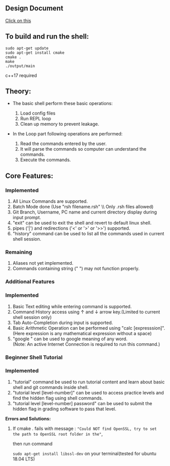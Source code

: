<h2>Design Document</h2>

[Click on this](../master/design_doc.md)
<h2>To build and run the shell:</h2>
  
```shell
sudo apt-get update
sudo apt-get install cmake
cmake .
make
./output/main
```

c++17 required

<h2>Theory:</h2>

- The basic shell perform these basic operations:

  1. Load config files
  2. Run REPL loop
  3. Clean up memory to prevent leakage.

- In the Loop part following operations are performed:
  1. Read the commands entered by the user.
  2. It will parse the commands so computer can understand the commands.
  3. Execute the commands.

<h2>Core Features:</h2>

<h3>Implemented</h3>
 <ol>
    <li>All Linux Commands are supported.</li>
    <li>Batch Mode done (Use "rsh filename.rsh" \\ Only .rsh files allowed)</li>
    <li>Git Branch, Username, PC name and current directory display during input prompt.</li>
    <li>"exit" can be used to exit the shell and revert to default linux shell.</li>
    <li>pipes ('|') and redirections ('<' or '>' or '>>') supported.</li>
    <li>"history" command can be used to list all the commands used in current shell session.</li>
 </ol>
 
 <h3>Remaining</h3>
  <ol>
   <li>Aliases not yet implemented.</li>
   <li>Commands containing string (" ") may not function properly.</li>
  </ol>
  
 <h3>Additional Features</h3>
 
 <h3>Implemented</h3>
  <ol>
    <li>Basic Text editing while entering command is supported.</li>
    <li>Command History access using &#8593 and &#8595 arrow key.(Limited to current shell session only)</li>
    <li>Tab Auto-Completion during input is supported.</li>
    <li>Basic Arithmetic Operation can be performed using "calc [expresssion]".<br />  (Here expression is any mathematical expression without a space)  </li>
    <li>"google <word_to_search> <optional:lang_code>" can be used to google meaning of any word.<br />
        (Note: An active Internet Connection is required to run this command.)</li>
  </ol>
      
 <h3>Beginner Shell Tutorial</h3>
 
 <h3>Implemented</h3>
  <ol>
    <li>"tutorial" command be used to run tutorial content and learn about basic shell and git commands inside shell.</li>
    <li>"tutorial level [level-number]" can be used to access practice levels and find the hidden flag using shell commands.</li>
    <li>"tutorial level [level-number] password" can be used to submit the hidden flag in grading software to pass that level.</li>
  </ol>

**Errors and Solutions:**

1. If cmake . fails with message :
   `"Could NOT find OpenSSL, try to set the path to OpenSSL root folder in the"`,

   then run command

   `sudo apt-get install libssl-dev`
   on your terminal(tested for ubuntu 18.04 LTS)
